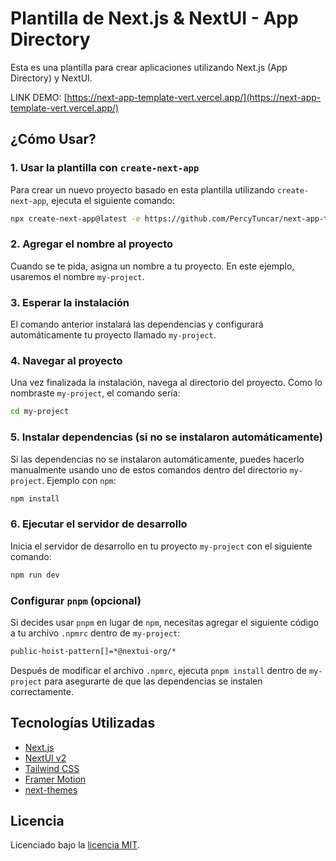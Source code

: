 # Plantilla de Next.js & NextUI - App Directory

Esta es una plantilla para crear aplicaciones utilizando Next.js (App Directory) y NextUI.

LINK DEMO: [https://next-app-template-vert.vercel.app/](https://next-app-template-vert.vercel.app/)

## ¿Cómo Usar?

### 1. Usar la plantilla con `create-next-app`

Para crear un nuevo proyecto basado en esta plantilla utilizando `create-next-app`, ejecuta el siguiente comando:

```bash
npx create-next-app@latest -e https://github.com/PercyTuncar/next-app-template
```

### 2. Agregar el nombre al proyecto

Cuando se te pida, asigna un nombre a tu proyecto. En este ejemplo, usaremos el nombre `my-project`.

### 3. Esperar la instalación

El comando anterior instalará las dependencias y configurará automáticamente tu proyecto llamado `my-project`.

### 4. Navegar al proyecto

Una vez finalizada la instalación, navega al directorio del proyecto. Como lo nombraste `my-project`, el comando sería:

```bash
cd my-project
```

### 5. Instalar dependencias (si no se instalaron automáticamente)

Si las dependencias no se instalaron automáticamente, puedes hacerlo manualmente usando uno de estos comandos dentro del directorio `my-project`. Ejemplo con `npm`:

```bash
npm install
```

### 6. Ejecutar el servidor de desarrollo

Inicia el servidor de desarrollo en tu proyecto `my-project` con el siguiente comando:

```bash
npm run dev
```

### Configurar `pnpm` (opcional)

Si decides usar `pnpm` en lugar de `npm`, necesitas agregar el siguiente código a tu archivo `.npmrc` dentro de `my-project`:

```bash
public-hoist-pattern[]=*@nextui-org/*
```

Después de modificar el archivo `.npmrc`, ejecuta `pnpm install` dentro de `my-project` para asegurarte de que las dependencias se instalen correctamente.

## Tecnologías Utilizadas

- [Next.js](https://nextjs.org/docs/getting-started)
- [NextUI v2](https://nextui.org/)
- [Tailwind CSS](https://tailwindcss.com/)
- [Framer Motion](https://www.framer.com/motion/)
- [next-themes](https://github.com/pacocoursey/next-themes)

## Licencia

Licenciado bajo la [licencia MIT](https://github.com/nextui-org/next-app-template/blob/main/LICENSE).